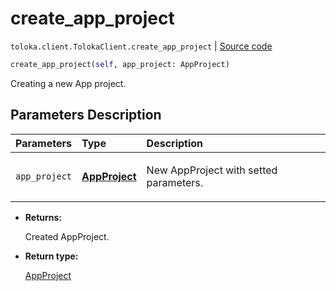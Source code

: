 # create_app_project
`toloka.client.TolokaClient.create_app_project` | [Source code](https://github.com/Toloka/toloka-kit/blob/v0.1.24/src/client.py#L44)

```python
create_app_project(self, app_project: AppProject)
```

Creating a new App project.

## Parameters Description

| Parameters | Type | Description |
| :----------| :----| :-----------|
`app_project`|**[AppProject](toloka.client.app.AppProject.md)**|<p>New AppProject with setted parameters.</p>

* **Returns:**

  Created AppProject.

* **Return type:**

  [AppProject](toloka.client.app.AppProject.md)
